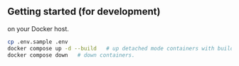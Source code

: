 ## Getting started (for development)
on your Docker host.

```bash
cp .env.sample .env
docker compose up -d --build   # up detached mode containers with build process.
docker compose down   # down containers.
```